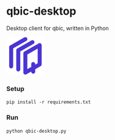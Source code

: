 # qbic-desktop
Desktop client for qbic, written in Python

<img src="https://github.com/lugli-maccaferri/qbic-desktop/blob/main/assets/icon/256x256.png?raw=true" alt="qbic logo" width="100px" height="100px">

### Setup
```
pip install -r requirements.txt
```

### Run
```
python qbic-desktop.py
```
